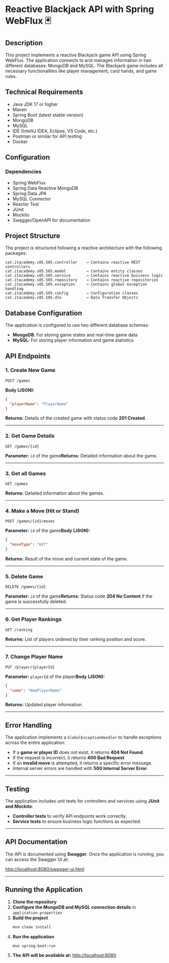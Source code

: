 # Reactive Blackjack API with Spring WebFlux 🃏

## Description

This project implements a reactive Blackjack game API using Spring WebFlux. The application connects to and manages information in two different databases: MongoDB and MySQL. The Blackjack game includes all necessary functionalities like player management, card hands, and game rules.

## Technical Requirements

- Java JDK 17 or higher
- Maven
- Spring Boot (latest stable version)
- MongoDB
- MySQL
- IDE (IntelliJ IDEA, Eclipse, VS Code, etc.)
- Postman or similar for API testing
- Docker

## Configuration

### Dependencies

- Spring WebFlux
- Spring Data Reactive MongoDB
- Spring Data JPA
- MySQL Connector
- Reactor Test
- JUnit
- Mockito
- Swagger/OpenAPI for documentation

## Project Structure

The project is structured following a reactive architecture with the following packages:

```
cat.itacademy.s05.S05.controller    → Contains reactive REST controllers
cat.itacademy.s05.S05.model         → Contains entity classes
cat.itacademy.s05.S05.service       → Contains reactive business logic
cat.itacademy.s05.S05.repository    → Contains reactive repositories
cat.itacademy.s05.S05.exception     → Contains global exception handling
cat.itacademy.s05.S05.config        → Configuration classes
cat.itacademy.s05.S05.dto           → Data Transfer Objects
```

## Database Configuration

The application is configured to use two different database schemas:

- **MongoDB**: For storing game states and real-time game data
- **MySQL**: For storing player information and game statistics

## API Endpoints

### 1. Create New Game

```http
POST /games
```

**Body (JSON):**

```json
{
  "playerName": "PlayerName"
}
```

**Returns:** Details of the created game with status code **201 Created**.

---

### 2. Get Game Details

```http
GET /games/{id}
```

**Parameter:** `id` of the game**Returns:** Detailed information about the game.

---

### 3. Get all Games

```http
GET /games
```

**Returns:** Detailed information about the games.

---

### 4. Make a Move (Hit or Stand)

```http
POST /games/{id}/moves
```

**Parameter:** `id` of the game**Body (JSON):**

```json
{
  "moveType": "HIT"
}
```

**Returns:** Result of the move and current state of the game.

---

### 5. Delete Game

```http
DELETE /games/{id}
```

**Parameter:** `id` of the game**Returns:** Status code **204 No Content** if the game is successfully deleted.

---

### 6. Get Player Rankings

```http
GET /ranking
```

**Returns:** List of players ordered by their ranking position and score.

---

### 7. Change Player Name

```http
PUT /player/{playerId}
```

**Parameter:** `playerId` of the player**Body (JSON):**

```json
{
  "name": "NewPlayerName"
}
```

**Returns:** Updated player information.

---

## Error Handling

The application implements a `GlobalExceptionHandler` to handle exceptions across the entire application:

- If a **game or player ID** does not exist, it returns **404 Not Found**.
- If the request is incorrect, it returns **400 Bad Request**.
- If an **invalid move** is attempted, it returns a specific error message.
- Internal server errors are handled with **500 Internal Server Error**.

---

## Testing

The application includes unit tests for controllers and services using **JUnit and Mockito**:

- **Controller tests** to verify API endpoints work correctly.
- **Service tests** to ensure business logic functions as expected.

---

## API Documentation

The API is documented using **Swagger**. Once the application is running, you can access the Swagger UI at:

[http://localhost:8080/swagger-ui.html](http://localhost:8080/swagger-ui.html)

---

## Running the Application

1. **Clone the repository**
2. **Configure the MongoDB and MySQL connection details** in `application.properties`
3. **Build the project**
   ```bash
   mvn clean install
   ```
4. **Run the application**
   ```bash
   mvn spring-boot:run
   ```
5. **The API will be available at:**   [http://localhost:8080](http://localhost:8080)

